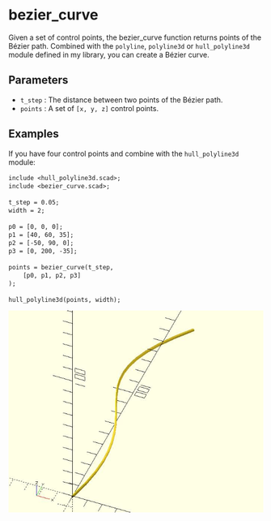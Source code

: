 # bezier_curve

Given a set of control points, the bezier_curve function returns points of the Bézier path. Combined with the `polyline`, `polyline3d` or `hull_polyline3d` module defined in my library, you can create a Bézier curve.

## Parameters

- `t_step` : The distance between two points of the Bézier path.
- `points` : A set of `[x, y, z]` control points.

## Examples

If you have four control points and combine with the `hull_polyline3d` module:

    include <hull_polyline3d.scad>;
	include <bezier_curve.scad>;

	t_step = 0.05;
	width = 2;
	
	p0 = [0, 0, 0];
	p1 = [40, 60, 35];
	p2 = [-50, 90, 0];
	p3 = [0, 200, -35];
	
	points = bezier_curve(t_step, 
	    [p0, p1, p2, p3]
	);
	
	hull_polyline3d(points, width);      

![bezier_curve](images/lib-bezier_curve-1.JPG)
